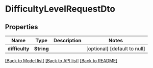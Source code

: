 # DifficultyLevelRequestDto
## Properties

| Name | Type | Description | Notes |
|------------ | ------------- | ------------- | -------------|
| **difficulty** | **String** |  | [optional] [default to null] |

[[Back to Model list]](../README.md#documentation-for-models) [[Back to API list]](../README.md#documentation-for-api-endpoints) [[Back to README]](../README.md)


